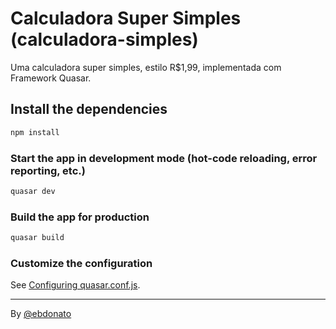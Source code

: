 # Calculadora Super Simples (calculadora-simples)

Uma calculadora super simples, estilo R\$1,99, implementada com Framework Quasar.

## Install the dependencies

```bash
npm install
```

### Start the app in development mode (hot-code reloading, error reporting, etc.)

```bash
quasar dev
```

### Build the app for production

```bash
quasar build
```

### Customize the configuration

See [Configuring quasar.conf.js](https://quasar.dev/quasar-cli/quasar-conf-js).

---

By [@ebdonato](https://www.linkedin.com/in/ebdonato/)
